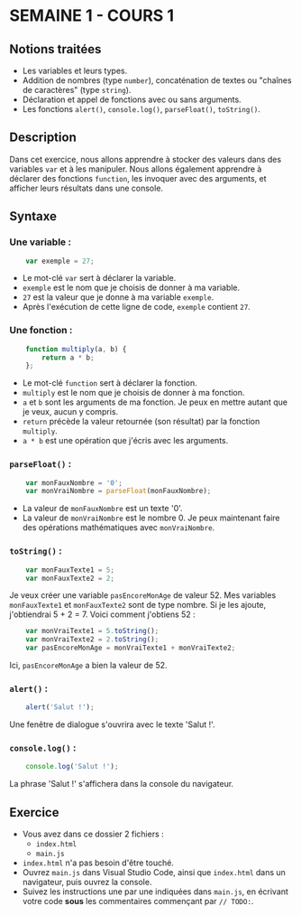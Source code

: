 # SEMAINE 1 - COURS 1

## Notions traitées

- Les variables et leurs types.
- Addition de nombres (type `number`), concaténation de textes ou "chaînes de caractères" (type `string`).
- Déclaration et appel de fonctions avec ou sans arguments.
- Les fonctions `alert()`, `console.log()`, `parseFloat()`, `toString()`.


## Description

Dans cet exercice, nous allons apprendre à stocker des valeurs dans des variables `var` et à les manipuler. Nous allons également apprendre à déclarer des fonctions `function`, les invoquer avec des arguments, et afficher leurs résultats dans une console.


## Syntaxe

### Une variable :

```js
    var exemple = 27;
```
  * Le mot-clé `var` sert à déclarer la variable.
  * `exemple` est le nom que je choisis de donner à ma variable.
  * `27` est la valeur que je donne à ma variable `exemple`.
  * Après l'exécution de cette ligne de code, `exemple` contient `27`.

### Une fonction :

```js
    function multiply(a, b) {
        return a * b;
    };
```
  * Le mot-clé `function` sert à déclarer la fonction.
  * `multiply` est le nom que je choisis de donner à ma fonction.
  * `a` et `b` sont les arguments de ma fonction. Je peux en mettre autant que je veux, aucun y compris.
  * `return` précède la valeur retournée (son résultat) par la fonction `multiply`.
  * `a * b` est une opération que j'écris avec les arguments.

### `parseFloat()` :

```js
    var monFauxNombre = '0';
    var monVraiNombre = parseFloat(monFauxNombre);
```
  * La valeur de `monFauxNombre` est un texte '0'.
  * La valeur de `monVraiNombre` est le nombre 0. Je peux maintenant faire des opérations mathématiques avec `monVraiNombre`.

### `toString()` :

```js
    var monFauxTexte1 = 5;
    var monFauxTexte2 = 2;
```
Je veux créer une variable `pasEncoreMonAge` de valeur 52. Mes variables `monFauxTexte1` et `monFauxTexte2` sont de type nombre. Si je les ajoute, j'obtiendrai 5 + 2 = 7. Voici comment j'obtiens 52 :

```js
    var monVraiTexte1 = 5.toString();
    var monVraiTexte2 = 2.toString();
    var pasEncoreMonAge = monVraiTexte1 + monVraiTexte2;
```
Ici, `pasEncoreMonAge` a bien la valeur de 52.

### `alert()` :

```js
    alert('Salut !');
```
Une fenêtre de dialogue s'ouvrira avec le texte 'Salut !'.

### `console.log()` :

```js
    console.log('Salut !');
```
La phrase 'Salut !' s'affichera dans la console du navigateur.


## Exercice

 *  Vous avez dans ce dossier 2 fichiers :
    - `index.html`
    - `main.js`
 *  `index.html` n'a pas besoin d'être touché.
 *  Ouvrez `main.js` dans Visual Studio Code, ainsi que `index.html` dans un navigateur, puis ouvrez la console.
 *  Suivez les instructions une par une indiquées dans `main.js`, en écrivant votre code **sous** les commentaires commençant par `// TODO:`.
